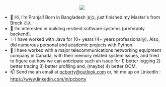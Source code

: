 <p align="center">
  <a href="https://skillicons.dev">
    <img src="https://skillicons.dev/icons?i=java,python,js,spring,hibernate,tensorflow,kafka,linux,aws,git,docker,jenkins,gradle,prometheus,vim" />
  </a>
</p>

- 👋 Hi, I’m Pranjal! Born in Bangladesh 🇧🇩, just finished my Master's from Brock 🇨🇦.
- 👀 I’m interested in building resilient software systems (preferably backend).
- ✨ I have worked with Java for 10+ years (4+ years professionally). Also, did numerous personal and academic projects with Python.
- 🌱 I have worked with a major telecommunications networking equipment company in Canada, with their memory related system issues, and tried to figure out how we can anticipate such an issue for 1) better logging 2) better tracing 3) better profiling and, (maybe) 4) better OOM.
- 📫 Send me an email at pcborty@outlook.com or, hit me up on LinkedIn : https://www.linkedin.com/in/pcborty 

<!---
pranjalcborty/pranjalcborty is a ✨ special ✨ repository because its `README.md` (this file) appears on your GitHub profile.
You can click the Preview link to take a look at your changes.
--->
